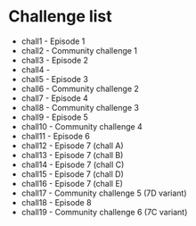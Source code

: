 # Challenge list

* chall1 - Episode 1
* chall2 - Community challenge 1
* chall3 - Episode 2
* chall4 - 
* chall5 - Episode 3
* chall6 - Community challenge 2
* chall7 - Episode 4
* chall8 - Community challenge 3
* chall9 - Episode 5
* chall10 - Community challenge 4
* chall11 - Episode 6
* chall12 - Episode 7 (chall A)
* chall13 - Episode 7 (chall B)
* chall14 - Episode 7 (chall C)
* chall15 - Episode 7 (chall D)
* chall16 - Episode 7 (chall E)
* chall17 - Community challenge 5 (7D variant)
* chall18 - Episode 8
* chall19 - Community challenge 6 (7C variant)
